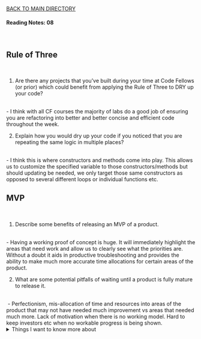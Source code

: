 [BACK TO MAIN DIRECTORY](../README.md)

#### Reading Notes: 08
<br>

## Rule of Three
<br>

1. Are there any projects that you’ve built during your time at Code Fellows (or prior) which could benefit from applying the Rule of Three to DRY up your code?
<br>
- I think with all CF courses the majority of labs do a good job of ensuring you are refactoring into better and better concise and efficient code throughout the week.

2. Explain how you would dry up your code if you noticed that you are repeating the same logic in multiple places?
<br>
- I think this is where constructors and methods come into play. This allows us to customize the specified variable to those constructors/methods but should updating be needed, we only target those same constructors as opposed to several different loops or individual functions etc.


## MVP
<br>

1. Describe some benefits of releasing an MVP of a product.
<br>
- Having a working proof of concept is huge. It will immediately highlight the areas that need work and allow us to clearly see what the priorities are. Without a doubt it aids in productive troubleshooting and provides the ability to make much more accurate time allocations for certain areas of the product.

2. What are some potential pitfalls of waiting until a product is fully mature to release it.
<br>
 - Perfectionism, mis-allocation of time and resources into areas of the product that may not have needed much improvement vs areas that needed much more. Lack of motivation when there is no working model. Hard to keep investors etc when no workable progress is being shown.



<details>
<summary>Things I want to know more about</summary>

Begin writing here...
  
</details>